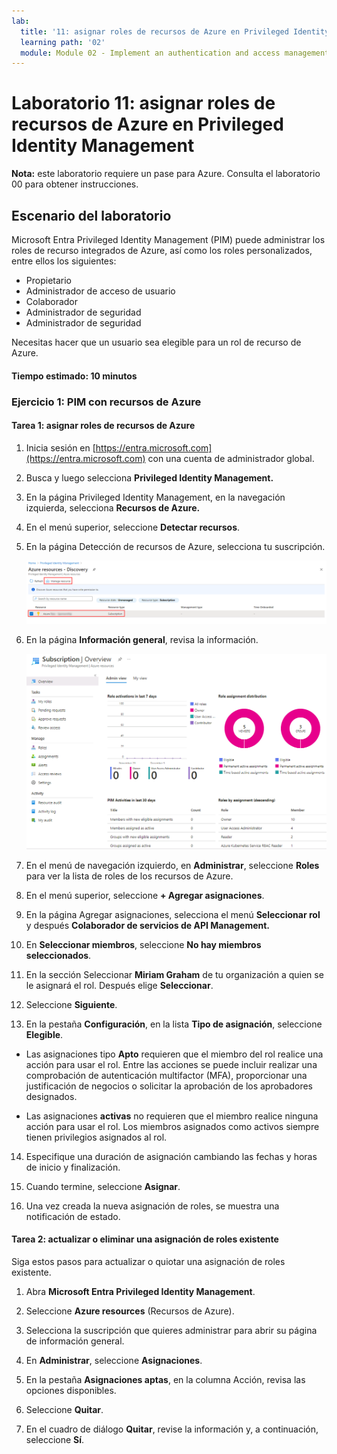```yaml
---
lab:
  title: '11: asignar roles de recursos de Azure en Privileged Identity Management'
  learning path: '02'
  module: Module 02 - Implement an authentication and access management solution
---
```


# Laboratorio 11: asignar roles de recursos de Azure en Privileged Identity Management

**Nota:** este laboratorio requiere un pase para Azure. Consulta el laboratorio 00 para obtener instrucciones.

## Escenario del laboratorio

Microsoft Entra Privileged Identity Management (PIM) puede administrar los roles de recurso integrados de Azure, así como los roles personalizados, entre ellos los siguientes:

- Propietario
- Administrador de acceso de usuario
- Colaborador
- Administrador de seguridad
- Administrador de seguridad

Necesitas hacer que un usuario sea elegible para un rol de recurso de Azure.


#### Tiempo estimado: 10 minutos

### Ejercicio 1: PIM con recursos de Azure

#### Tarea 1: asignar roles de recursos de Azure

1. Inicia sesión en [https://entra.microsoft.com](https://entra.microsoft.com) con una cuenta de administrador global.

2. Busca y luego selecciona **Privileged Identity Management.**

3. En la página Privileged Identity Management, en la navegación izquierda, selecciona **Recursos de Azure.**

4. En el menú superior, seleccione **Detectar recursos**.

5. En la página Detección de recursos de Azure, selecciona tu suscripción.

   ![Imagen de pantalla que muestra la página de detección de recursos de Azure con las opciones Suscripción y Administrar recursos resaltadas](./media/lp4-mod3-pim-azure-resource-management.png)

6. En la página **Información general**, revisa la información.

   ![Imagen de pantalla que muestra el recurso de Azure agregado recientemente](./media/lp4-mod3-pim-az-resource-overview.png)

7. En el menú de navegación izquierdo, en **Administrar**, seleccione **Roles** para ver la lista de roles de los recursos de Azure.

8. En el menú superior, seleccione **+ Agregar asignaciones**.

9. En la página Agregar asignaciones, selecciona el menú **Seleccionar rol** y después **Colaborador de servicios de API Management.**

10. En **Seleccionar miembros**, seleccione **No hay miembros seleccionados**.

11. En la sección Seleccionar **Miriam Graham** de tu organización a quien se le asignará el rol.  Después elige **Seleccionar**.

12. Seleccione **Siguiente**.

13. En la pestaña **Configuración**, en la lista **Tipo de asignación**, seleccione **Elegible**.

   - Las asignaciones tipo **Apto** requieren que el miembro del rol realice una acción para usar el rol. Entre las acciones se puede incluir realizar una comprobación de autenticación multifactor (MFA), proporcionar una justificación de negocios o solicitar la aprobación de los aprobadores designados.

   - Las asignaciones **activas** no requieren que el miembro realice ninguna acción para usar el rol. Los miembros asignados como activos siempre tienen privilegios asignados al rol.

14. Especifique una duración de asignación cambiando las fechas y horas de inicio y finalización.

15. Cuando termine, seleccione **Asignar**.

16. Una vez creada la nueva asignación de roles, se muestra una notificación de estado.

#### Tarea 2: actualizar o eliminar una asignación de roles existente

Siga estos pasos para actualizar o quiotar una asignación de roles existente.

1. Abra **Microsoft Entra Privileged Identity Management**.

2. Seleccione **Azure resources** (Recursos de Azure).

3. Selecciona la suscripción que quieres administrar para abrir su página de información general.

4. En **Administrar**, seleccione **Asignaciones**.

5. En la pestaña **Asignaciones aptas**, en la columna Acción, revisa las opciones disponibles.

6. Seleccione **Quitar**.

7. En el cuadro de diálogo **Quitar**, revise la información y, a continuación, seleccione **Sí**.
